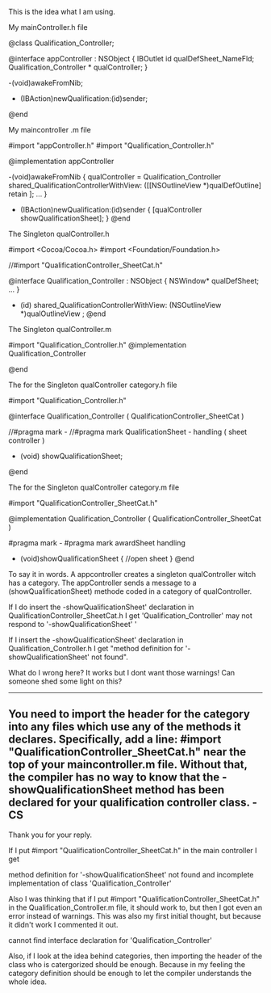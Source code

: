 This is the idea what I am using.

My mainController.h file
    
@class Qualification_Controller;

@interface appController : NSObject
{
    IBOutlet id qualDefSheet_NameFld;
   Qualification_Controller * qualController;
}

-(void)awakeFromNib;

- (IBAction)newQualification:(id)sender;

 @end


My maincontroller .m file
    
#import "appController.h"
#import "Qualification_Controller.h"

@implementation appController

-(void)awakeFromNib
{
	qualController = Qualification_Controller shared_QualificationControllerWithView: 
                                  ([[NSOutlineView *)qualDefOutline] retain ];
       ...
}

- (IBAction)newQualification:(id)sender
{
	[qualController showQualificationSheet];
}
@end


The Singleton qualController.h
    
#import <Cocoa/Cocoa.h>
#import <Foundation/Foundation.h>

//#import "QualificationController_SheetCat.h"

@interface Qualification_Controller : NSObject
{
	NSWindow* qualDefSheet;
...
}
+ (id) shared_QualificationControllerWithView: (NSOutlineView *)qualOutlineView ;
@end


The Singleton qualController.m
    
#import "Qualification_Controller.h"
@implementation Qualification_Controller 

@end


The for the Singleton qualController category.h file
    
#import "Qualification_Controller.h"

@interface Qualification_Controller ( QualificationController_SheetCat )

//#pragma mark -
//#pragma mark QualificationSheet - handling ( sheet controller )

- (void) showQualificationSheet;

@end


The for the Singleton qualController category.m file
    
#import "QualificationController_SheetCat.h"

@implementation Qualification_Controller  ( QualificationController_SheetCat )

#pragma mark -
#pragma mark awardSheet handling
- (void)showQualificationSheet
{
//open sheet
}
@end


To say it in words. A appcontroller creates a singleton qualController witch has a category. The appController sends a message to a (showQualificationSheet) methode coded in a category of qualController.

If I do insert the -showQualificationSheet' declaration in QualificationController_SheetCat.h I get 'Qualification_Controller' may not respond to '-showQualificationSheet' '

If I insert the  -showQualificationSheet' declaration in Qualification_Controller.h I get "method definition for '-showQualificationSheet' not found".

What do I wrong here? It works but I dont want those warnings!
Can someone shed some light on this?

----
You need to import the header for the category into any files which use any of the methods it declares. Specifically, add a line:
    #import "QualificationController_SheetCat.h"
near the top of your maincontroller.m file. Without that, the compiler has no way to know that the -showQualificationSheet method has been declared for your qualification controller class. -CS
----
Thank you for your reply.

If I put     #import "QualificationController_SheetCat.h" in the main controller I get

method definition for '-showQualificationSheet' not found
and
incomplete implementation of class 'Qualification_Controller'

Also I was thinking that if I put     #import "QualificationController_SheetCat.h"  in the Qualification_Controller.m file, it should work to, but then I got even an error instead of warnings. This was also my first initial thought, but because it didn't work I commented it out.

cannot find interface declaration for 'Qualification_Controller'

Also, if I look at the idea behind categories, then importing the header of the class who is catergorized should be enough. Because in my feeling the category definition should be enough to let the compiler understands the whole idea.
